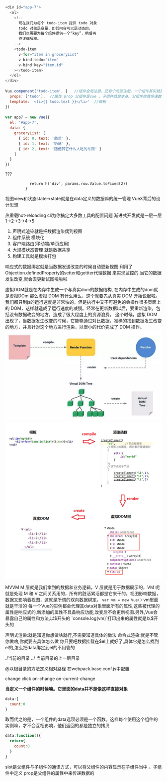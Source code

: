 ```js
<div id="app-7">
  <ol>
    <!--
      现在我们为每个 todo-item 提供 todo 对象
      todo 对象是变量，即其内容可以是动态的。
      我们也需要为每个组件提供一个“key”，稍后再
      作详细解释。
    -->
    <todo-item
      v-for="item in groceryList"
      v-bind:todo="item"
      v-bind:key="item.id"
    ></todo-item>
  </ol>
</div>

Vue.component('todo-item', {   //组件全局注册，还有个局部注册。一个组件其实就是vue实例嘛
  props: ['todo'],  //属性 prop 父组件是vue ，子组件就是本身。父组件给我传递数据用的
  template: '<li>{{ todo.text }}</li>'  //模板
})

var app7 = new Vue({
  el: '#app-7',
  data: {
    groceryList: [
      { id: 0, text: '蔬菜' },
      { id: 1, text: '奶酪' },
      { id: 2, text: '随便其它什么人吃的东西' }
    ]
  }
})

```

<chart></chart>  ???

 ```  render: (h, params) => {
            return h('div', params.row.Value.toFixed(2))
          }

```
视图view和状态state->state就是在data定义的数据嘛的统一管理
VueX背后的设计思想


热重载hot-reloading
cli为你搞定大多数工具的配置问题
渐进式开发就是一层一层
1->2->3->4->5
1. 声明式渲染就是把数据渲染偶到视图
2. 组件系统 模块化
3. 客户端路由(移动端/单页应用)
4. 大规模状态管理 就是数据共享
5. 构建工具就是模块打包

响应式的数据绑定就是当数据发送改变的时候自动更新视图
利用了Objection.definedProperty的setter和gettter代理数据
来实现监控的.当它的数据发生改变,就会去更新试图啦啦啦

虚拟DOM就是在内存中生成一个与真实dom的数据结构,
在内存中生成的dom就是虚拟DOm
那么虚拟 DOM 有什么用么，这个就要先从真实 DOM 开始说起啦。我们都只到js的运行速度是非常快的，但是执行中又不可避免的会操作很多页面上的 DOM，这样就造成了运行速度的减慢。经常在更新数据以后，要重新渲染，包括没有数据改变的地方，造成了很大程度上的资源浪费。
这个时候，虚拟 DOM 出现了，当数据发生改变的时候，它能够通过对比数据，准确的找到数据发生改变的地方，并且针对这个地方进行渲染，以很小的代价完成了 DOM 操作。
![1](./assets/3.png)
![2](./assets/4.jpg)


MVVM
M 层就是我们拿到的数据和业务逻辑，V 层就是用于数据展示的，VM 呢就是处理 M 和 V 之间关系用的，所有的脏活累活都是它来干的。视图影响数据，数据又影响着视图，这就是所谓的双向数据绑定。
`var vm = new Vue()`
vm里面就是干活的
每一个Vue的实例都会代理其data对象里面所有的属性,这些被代理的属性是响应式的,新添加的属性不具备响应功能,改变后不会更新视图.另外,Vue会暴露自己的属性和方法,以$开头的
`console.log(vm)`打印出来的属性就是以$开头的

声明式渲染:就是知道你想做啥就行,不需要知道具体的做法
命令式渲染:就是不管你做啥,你就要去具体怎么做
你只要吧数据挂载在$el上就好了,具体它是怎么找到el的,怎么把data绑定到el的不用管的

./当前的目录
../ 当前目录的上一层目录

@以根目录的方法定义相对路径  在webpack.base.conf.js中配置

change click on-change on-current-change

**当定义一个组件的时候嘛。它里面的data并不是像这样直接对象**
```javaScript
data:{
  count:0
}

```
取而代之的是，一个组件的data选项必须是一个函数。这样每个使用这个组件的实例嘛，才不会互相影响，他们返回的都是独立的拷贝
```javaScript
data:function(){
  return{
    count:0
  }
}
```

slot是父组件与子组件的通讯方式，可以将父组件的内容显示在子组件当中  。子组件中定义<slot></slot>
prop是父组件的属性中来传递数据的